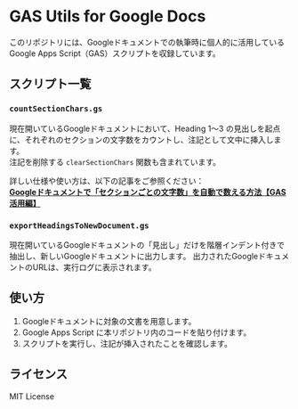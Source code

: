 # GAS Utils for Google Docs

このリポジトリには、Googleドキュメントでの執筆時に個人的に活用している Google Apps Script（GAS）スクリプトを収録しています。

## スクリプト一覧

### `countSectionChars.gs`

現在開いているGoogleドキュメントにおいて、Heading 1～3 の見出しを起点に、それぞれのセクションの文字数をカウントし、注記として文中に挿入します。  
注記を削除する `clearSectionChars` 関数も含まれています。

詳しい仕様や使い方は、以下の記事をご参照ください：  
[**Googleドキュメントで「セクションごとの文字数」を自動で数える方法【GAS活用編】**](https://akademeia.info/?p=42130)

### `exportHeadingsToNewDocument.gs`

現在開いているGoogleドキュメントの「見出し」だけを階層インデント付きで抽出し、新しいGoogleドキュメントに出力します。
出力されたGoogleドキュメントのURLは、実行ログに表示されます。

## 使い方

1. Googleドキュメントに対象の文書を用意します。
2. Google Apps Script に本リポジトリ内のコードを貼り付けます。
3. スクリプトを実行し、注記が挿入されたことを確認します。

## ライセンス

MIT License
